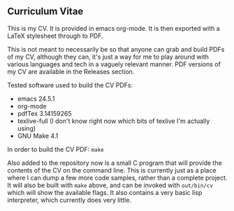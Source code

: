 Curriculum Vitae
----------------

This is my CV. It is provided in emacs org-mode. It is then exported with a LaTeX stylesheet through to PDF.

This is not meant to necessarily be so that anyone can grab and build PDFs of my CV, although they can, it's just a way for me to play around with various languages and tech in a vaguely relevant manner. PDF versions of my CV are available in the Releases section.

Tested software used to build the CV PDFs:
- emacs 24.5.1
- org-mode
- pdfTex 3.14159265
- texlive-full (I don't know right now which bits of texlive I'm actually using)
- GNU Make 4.1

In order to build the CV PDF:
```make```

Also added to the repository now is a small C program that will provide the contents of the CV on the command line. This is currently just as a place where I can dump a few more code samples, rather than a complete project. It will also be built with ```make``` above, and can be invoked with ```out/bin/cv``` which will show the available flags. It also contains a very basic lisp interpreter, which currently does very little.